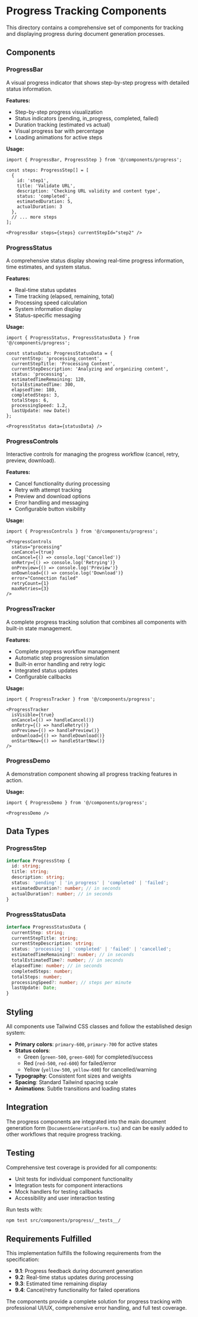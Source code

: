 # Progress Tracking Components

This directory contains a comprehensive set of components for tracking and displaying progress during document generation processes.

## Components

### ProgressBar
A visual progress indicator that shows step-by-step progress with detailed status information.

**Features:**
- Step-by-step progress visualization
- Status indicators (pending, in_progress, completed, failed)
- Duration tracking (estimated vs actual)
- Visual progress bar with percentage
- Loading animations for active steps

**Usage:**
```tsx
import { ProgressBar, ProgressStep } from '@/components/progress';

const steps: ProgressStep[] = [
  {
    id: 'step1',
    title: 'Validate URL',
    description: 'Checking URL validity and content type',
    status: 'completed',
    estimatedDuration: 5,
    actualDuration: 3
  },
  // ... more steps
];

<ProgressBar steps={steps} currentStepId="step2" />
```

### ProgressStatus
A comprehensive status display showing real-time progress information, time estimates, and system status.

**Features:**
- Real-time status updates
- Time tracking (elapsed, remaining, total)
- Processing speed calculation
- System information display
- Status-specific messaging

**Usage:**
```tsx
import { ProgressStatus, ProgressStatusData } from '@/components/progress';

const statusData: ProgressStatusData = {
  currentStep: 'processing_content',
  currentStepTitle: 'Processing Content',
  currentStepDescription: 'Analyzing and organizing content',
  status: 'processing',
  estimatedTimeRemaining: 120,
  totalEstimatedTime: 300,
  elapsedTime: 180,
  completedSteps: 3,
  totalSteps: 6,
  processingSpeed: 1.2,
  lastUpdate: new Date()
};

<ProgressStatus data={statusData} />
```

### ProgressControls
Interactive controls for managing the progress workflow (cancel, retry, preview, download).

**Features:**
- Cancel functionality during processing
- Retry with attempt tracking
- Preview and download options
- Error handling and messaging
- Configurable button visibility

**Usage:**
```tsx
import { ProgressControls } from '@/components/progress';

<ProgressControls
  status="processing"
  canCancel={true}
  onCancel={() => console.log('Cancelled')}
  onRetry={() => console.log('Retrying')}
  onPreview={() => console.log('Preview')}
  onDownload={() => console.log('Download')}
  error="Connection failed"
  retryCount={1}
  maxRetries={3}
/>
```

### ProgressTracker
A complete progress tracking solution that combines all components with built-in state management.

**Features:**
- Complete progress workflow management
- Automatic step progression simulation
- Built-in error handling and retry logic
- Integrated status updates
- Configurable callbacks

**Usage:**
```tsx
import { ProgressTracker } from '@/components/progress';

<ProgressTracker
  isVisible={true}
  onCancel={() => handleCancel()}
  onRetry={() => handleRetry()}
  onPreview={() => handlePreview()}
  onDownload={() => handleDownload()}
  onStartNew={() => handleStartNew()}
/>
```

### ProgressDemo
A demonstration component showing all progress tracking features in action.

**Usage:**
```tsx
import { ProgressDemo } from '@/components/progress';

<ProgressDemo />
```

## Data Types

### ProgressStep
```typescript
interface ProgressStep {
  id: string;
  title: string;
  description: string;
  status: 'pending' | 'in_progress' | 'completed' | 'failed';
  estimatedDuration?: number; // in seconds
  actualDuration?: number; // in seconds
}
```

### ProgressStatusData
```typescript
interface ProgressStatusData {
  currentStep: string;
  currentStepTitle: string;
  currentStepDescription: string;
  status: 'processing' | 'completed' | 'failed' | 'cancelled';
  estimatedTimeRemaining?: number; // in seconds
  totalEstimatedTime?: number; // in seconds
  elapsedTime: number; // in seconds
  completedSteps: number;
  totalSteps: number;
  processingSpeed?: number; // steps per minute
  lastUpdate: Date;
}
```

## Styling

All components use Tailwind CSS classes and follow the established design system:

- **Primary colors**: `primary-600`, `primary-700` for active states
- **Status colors**: 
  - Green (`green-500`, `green-600`) for completed/success
  - Red (`red-500`, `red-600`) for failed/error
  - Yellow (`yellow-500`, `yellow-600`) for cancelled/warning
- **Typography**: Consistent font sizes and weights
- **Spacing**: Standard Tailwind spacing scale
- **Animations**: Subtle transitions and loading states

## Integration

The progress components are integrated into the main document generation form (`DocumentGenerationForm.tsx`) and can be easily added to other workflows that require progress tracking.

## Testing

Comprehensive test coverage is provided for all components:
- Unit tests for individual component functionality
- Integration tests for component interactions
- Mock handlers for testing callbacks
- Accessibility and user interaction testing

Run tests with:
```bash
npm test src/components/progress/__tests__/
```

## Requirements Fulfilled

This implementation fulfills the following requirements from the specification:

- **9.1**: Progress feedback during document generation
- **9.2**: Real-time status updates during processing  
- **9.3**: Estimated time remaining display
- **9.4**: Cancel/retry functionality for failed operations

The components provide a complete solution for progress tracking with professional UI/UX, comprehensive error handling, and full test coverage.